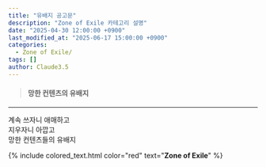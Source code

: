 ```yaml
---
title: "유배지 공고문"
description: "Zone of Exile 카테고리 설명"
date: "2025-04-30 12:00:00 +0900"
last_modified_at: "2025-06-17 15:00:00 +0900"
categories: 
  - Zone of Exile/
tags: []
author: Claude3.5
---
```

> #### 망한 컨텐츠의 유배지  
---  
  
계속 쓰자니 애매하고  
지우자니 아깝고  
망한 컨텐츠들의 유배지  
  
{% include colored_text.html color="red" text="**Zone of Exile**" %}  
